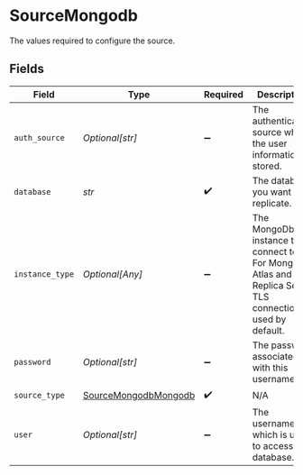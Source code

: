 # SourceMongodb

The values required to configure the source.


## Fields

| Field                                                                                                    | Type                                                                                                     | Required                                                                                                 | Description                                                                                              | Example                                                                                                  |
| -------------------------------------------------------------------------------------------------------- | -------------------------------------------------------------------------------------------------------- | -------------------------------------------------------------------------------------------------------- | -------------------------------------------------------------------------------------------------------- | -------------------------------------------------------------------------------------------------------- |
| `auth_source`                                                                                            | *Optional[str]*                                                                                          | :heavy_minus_sign:                                                                                       | The authentication source where the user information is stored.                                          | admin                                                                                                    |
| `database`                                                                                               | *str*                                                                                                    | :heavy_check_mark:                                                                                       | The database you want to replicate.                                                                      |                                                                                                          |
| `instance_type`                                                                                          | *Optional[Any]*                                                                                          | :heavy_minus_sign:                                                                                       | The MongoDb instance to connect to. For MongoDB Atlas and Replica Set TLS connection is used by default. |                                                                                                          |
| `password`                                                                                               | *Optional[str]*                                                                                          | :heavy_minus_sign:                                                                                       | The password associated with this username.                                                              |                                                                                                          |
| `source_type`                                                                                            | [SourceMongodbMongodb](../../models/shared/sourcemongodbmongodb.md)                                      | :heavy_check_mark:                                                                                       | N/A                                                                                                      |                                                                                                          |
| `user`                                                                                                   | *Optional[str]*                                                                                          | :heavy_minus_sign:                                                                                       | The username which is used to access the database.                                                       |                                                                                                          |